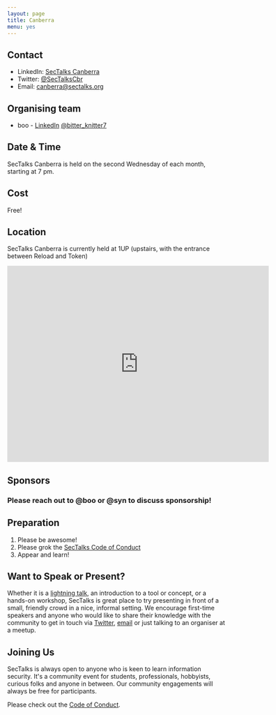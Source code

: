 ```yaml
---
layout: page
title: Canberra 
menu: yes
---
```


## Contact 

* LinkedIn: [SecTalks Canberra](https://www.linkedin.com/company/sectalks-canberra)
* Twitter: [@SecTalksCbr](https://twitter.com/sectalkscbr)
* Email: [canberra@sectalks.org](mailto:canberra@sectalks.org)

## Organising team 

* boo - [LinkedIn](https://www.linkedin.com/in/boo-brianna-gladman) [@bitter_knitter7](https://twitter.com/bitter_knitter7)

## Date & Time 

SecTalks Canberra is held on the second Wednesday of each month, starting at 7 pm.

## Cost

Free!

## Location 

SecTalks Canberra is currently held at 1UP (upstairs, with the entrance between Reload and Token)

<iframe src="https://www.google.com/maps/embed?pb=!1m18!1m12!1m3!1d814.2698470101196!2d149.1284542499129!3d-35.27915239541653!2m3!1f0!2f0!3f0!3m2!1i1024!2i768!4f13.1!3m3!1m2!1s0x6b164d2635d515ef%3A0x6637b50ab5d1ccd1!2sToken%20Arcade%20and%20Kitchen!5e0!3m2!1sen!2sau!4v1676766231758!5m2!1sen!2sau" width="600" height="450" style="border:0;" allowfullscreen="" loading="lazy" referrerpolicy="no-referrer-when-downgrade"></iframe>

## Sponsors

### Please reach out to @boo or @syn to discuss sponsorship!

## Preparation

1. Please be awesome!
2. Please grok the [SecTalks Code of Conduct](https://www.sectalks.org/coc/)
3. Appear and learn!

## Want to Speak or Present?

Whether it is a [lightning talk](https://en.wikipedia.org/wiki/Lightning_talk), an introduction to a tool or concept, or a hands-on workshop, SecTalks is great place to try presenting in front of a small, friendly crowd in a nice, informal setting. We encourage first-time speakers and anyone who would like to share their knowledge with the community to get in touch via [Twitter](https://twitter.com/SecTalksCbr), [email](mailto:canberra@sectalks.org) or just talking to an organiser at a meetup.

## Joining Us

SecTalks is always open to anyone who is keen to learn information security. It's a community event for students, professionals, hobbyists, curious folks and anyone in between. Our community engagements will always be free for participants. 

Please check out the [Code of Conduct](http://www.sectalks.org/coc/).
